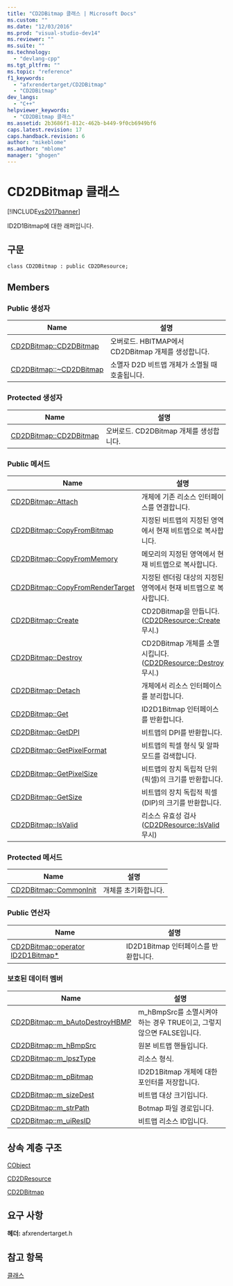 ```yaml
---
title: "CD2DBitmap 클래스 | Microsoft Docs"
ms.custom: ""
ms.date: "12/03/2016"
ms.prod: "visual-studio-dev14"
ms.reviewer: ""
ms.suite: ""
ms.technology: 
  - "devlang-cpp"
ms.tgt_pltfrm: ""
ms.topic: "reference"
f1_keywords: 
  - "afxrendertarget/CD2DBitmap"
  - "CD2DBitmap"
dev_langs: 
  - "C++"
helpviewer_keywords: 
  - "CD2DBitmap 클래스"
ms.assetid: 2b3686f1-812c-462b-b449-9f0cb6949bf6
caps.latest.revision: 17
caps.handback.revision: 6
author: "mikeblome"
ms.author: "mblome"
manager: "ghogen"
---
```

# CD2DBitmap 클래스
[!INCLUDE[vs2017banner](../../assembler/inline/includes/vs2017banner.md)]

ID2D1Bitmap에 대한 래퍼입니다.  
  
## 구문  
  
```  
class CD2DBitmap : public CD2DResource;  
```  
  
## Members  
  
### Public 생성자  
  
|Name|설명|  
|----------|--------|  
|[CD2DBitmap::CD2DBitmap](../Topic/CD2DBitmap::CD2DBitmap.md)|오버로드.  HBITMAP에서 CD2DBitmap 개체를 생성합니다.|  
|[CD2DBitmap::~CD2DBitmap](../Topic/CD2DBitmap::~CD2DBitmap.md)|소멸자  D2D 비트맵 개체가 소멸될 때 호출됩니다.|  
  
### Protected 생성자  
  
|Name|설명|  
|----------|--------|  
|[CD2DBitmap::CD2DBitmap](../Topic/CD2DBitmap::CD2DBitmap.md)|오버로드.  CD2DBitmap 개체를 생성합니다.|  
  
### Public 메서드  
  
|Name|설명|  
|----------|--------|  
|[CD2DBitmap::Attach](../Topic/CD2DBitmap::Attach.md)|개체에 기존 리소스 인터페이스를 연결합니다.|  
|[CD2DBitmap::CopyFromBitmap](../Topic/CD2DBitmap::CopyFromBitmap.md)|지정된 비트맵의 지정된 영역에서 현재 비트맵으로 복사합니다.|  
|[CD2DBitmap::CopyFromMemory](../Topic/CD2DBitmap::CopyFromMemory.md)|메모리의 지정된 영역에서 현재 비트맵으로 복사합니다.|  
|[CD2DBitmap::CopyFromRenderTarget](../Topic/CD2DBitmap::CopyFromRenderTarget.md)|지정된 렌더링 대상의 지정된 영역에서 현재 비트맵으로 복사합니다.|  
|[CD2DBitmap::Create](../Topic/CD2DBitmap::Create.md)|CD2DBitmap을 만듭니다.  \([CD2DResource::Create](../Topic/CD2DResource::Create.md) 무시.\)|  
|[CD2DBitmap::Destroy](../Topic/CD2DBitmap::Destroy.md)|CD2DBitmap 개체를 소멸시킵니다.  \([CD2DResource::Destroy](../Topic/CD2DResource::Destroy.md) 무시.\)|  
|[CD2DBitmap::Detach](../Topic/CD2DBitmap::Detach.md)|개체에서 리소스 인터페이스를 분리합니다.|  
|[CD2DBitmap::Get](../Topic/CD2DBitmap::Get.md)|ID2D1Bitmap 인터페이스를 반환합니다.|  
|[CD2DBitmap::GetDPI](../Topic/CD2DBitmap::GetDPI.md)|비트맵의 DPI를 반환합니다.|  
|[CD2DBitmap::GetPixelFormat](../Topic/CD2DBitmap::GetPixelFormat.md)|비트맵의 픽셀 형식 및 알파 모드를 검색합니다.|  
|[CD2DBitmap::GetPixelSize](../Topic/CD2DBitmap::GetPixelSize.md)|비트맵의 장치 독립적 단위\(픽셀\)의 크기를 반환합니다.|  
|[CD2DBitmap::GetSize](../Topic/CD2DBitmap::GetSize.md)|비트맵의 장치 독립적 픽셀\(DIP\)의 크기를 반환합니다.|  
|[CD2DBitmap::IsValid](../Topic/CD2DBitmap::IsValid.md)|리소스 유효성 검사\([CD2DResource::IsValid](../Topic/CD2DResource::IsValid.md) 무시\)|  
  
### Protected 메서드  
  
|Name|설명|  
|----------|--------|  
|[CD2DBitmap::CommonInit](../Topic/CD2DBitmap::CommonInit.md)|개체를 초기화합니다.|  
  
### Public 연산자  
  
|Name|설명|  
|----------|--------|  
|[CD2DBitmap::operator ID2D1Bitmap\*](../Topic/CD2DBitmap::operator%20ID2D1Bitmap*.md)|ID2D1Bitmap 인터페이스를 반환합니다.|  
  
### 보호된 데이터 멤버  
  
|Name|설명|  
|----------|--------|  
|[CD2DBitmap::m\_bAutoDestroyHBMP](../Topic/CD2DBitmap::m_bAutoDestroyHBMP.md)|m\_hBmpSrc를 소멸시켜야 하는 경우 TRUE이고, 그렇지 않으면 FALSE입니다.|  
|[CD2DBitmap::m\_hBmpSrc](../Topic/CD2DBitmap::m_hBmpSrc.md)|원본 비트맵 핸들입니다.|  
|[CD2DBitmap::m\_lpszType](../Topic/CD2DBitmap::m_lpszType.md)|리소스 형식.|  
|[CD2DBitmap::m\_pBitmap](../Topic/CD2DBitmap::m_pBitmap.md)|ID2D1Bitmap 개체에 대한 포인터를 저장합니다.|  
|[CD2DBitmap::m\_sizeDest](../Topic/CD2DBitmap::m_sizeDest.md)|비트맵 대상 크기입니다.|  
|[CD2DBitmap::m\_strPath](../Topic/CD2DBitmap::m_strPath.md)|Botmap 파일 경로입니다.|  
|[CD2DBitmap::m\_uiResID](../Topic/CD2DBitmap::m_uiResID.md)|비트맵 리소스 ID입니다.|  
  
## 상속 계층 구조  
 [CObject](../../mfc/reference/cobject-class.md)  
  
 [CD2DResource](../../mfc/reference/cd2dresource-class.md)  
  
 [CD2DBitmap](../../mfc/reference/cd2dbitmap-class.md)  
  
## 요구 사항  
 **헤더:** afxrendertarget.h  
  
## 참고 항목  
 [클래스](../../mfc/reference/mfc-classes.md)